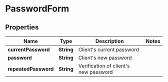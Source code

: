 # PasswordForm

## Properties
Name | Type | Description | Notes
------------ | ------------- | ------------- | -------------
**currentPassword** | **String** | Client&#x27;s current password | 
**password** | **String** | Client&#x27;s new password | 
**repeatedPassword** | **String** | Verification of client&#x27;s new password | 
